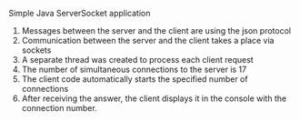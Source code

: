 Simple Java ServerSocket application
1. Messages between the server and the client are using the json protocol
2. Communication between the server and the client takes a place via sockets
3. A separate thread was created to process each client request
4. The number of simultaneous connections to the server is 17
5. The client code automatically starts the specified number of connections
6. After receiving the answer, the client displays it in the console with the connection number.
